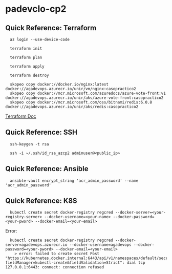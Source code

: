 # padevclo-cp2

## Quick Reference: Terraform

```
  az login --use-device-code
```

```
  terraform init
```

```
  terraform plan
```

```
  terraform apply
```

```
  terraform destroy
```

```
  skopeo copy docker://docker.io/nginx:latest docker://agadevops.azurecr.io/unir/vm/nginx:casopractico2
  skopeo copy docker://mcr.microsoft.com/azuredocs/azure-vote-front:v1 docker://agadevops.azurecr.io/unir/aks/azure-vote-front:casopractico2
  skopeo copy docker://mcr.microsoft.com/oss/bitnami/redis:6.0.8 docker://agadevops.azurecr.io/unir/aks/redis:casopractico2
```

[Terraform Doc](https://registry.terraform.io/providers/hashicorp/azurerm/latest/docs)

## Quick Reference: SSH

```
  ssh-keygen -t rsa
```

```
  ssh -i ~/.ssh/id_rsa_azcp2 adminuser@<public_ip>
```

## Quick Reference: Ansible

```
  ansible-vault encrypt_string 'acr_admin_password' --name 'acr_admin_password'
```

## Quick Reference: K8S

```
  kubectl create secret docker-registry regcred --docker-server=<your-registry-server> --docker-username=<your-name> --docker-password=<your-pword> --docker-email=<your-email>
```
Error:
```
  kubectl create secret docker-registry regcred --docker-server=agadevops.azurecr.io --docker-username=agadevops --docker-password=<your-pword> --docker-email=<your-email>
    > error: failed to create secret Post "https://kubernetes.docker.internal:6443/api/v1/namespaces/default/secrets?fieldManager=kubectl-create&fieldValidation=Strict": dial tcp 127.0.0.1:6443: connect: connection refused
```
